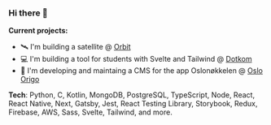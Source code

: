 ### Hi there 👋

**Current projects:**

- 🛰️ I'm building a satellite @ [Orbit](https://orbitntnu.com/)
- 💻 I'm building a tool for students with Svelte and Tailwind @ [Dotkom](https://github.com/dotkom)
- 🔑 I'm developing and maintaing a CMS for the app Oslonøkkelen @ [Oslo Origo](https://www.oslo.kommune.no/etater-foretak-og-ombud/oslo-origo/#gref)

**Tech**: Python, C, Kotlin, MongoDB, PostgreSQL, TypeScript, Node, React, React Native, Next, Gatsby, Jest, React Testing Library, Storybook, Redux, Firebase, AWS, Sass, Svelte, Tailwind, and more.
